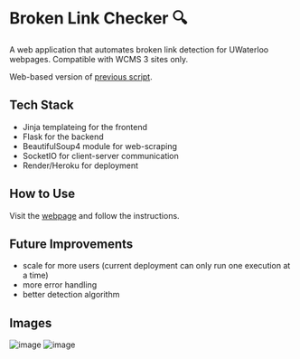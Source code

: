 # Broken Link Checker 🔍

A web application that automates broken link detection for UWaterloo webpages. Compatible with WCMS 3 sites only.

Web-based version of [previous script](https://github.com/gavxue/broken-link-automation).

## Tech Stack
- Jinja templateing for the frontend
- Flask for the backend
- BeautifulSoup4 module for web-scraping
- SocketIO for client-server communication
- Render/Heroku for deployment

## How to Use
Visit the [webpage](https://ceeit-broken-link-35c22b71225d.herokuapp.com/) and follow the instructions.

## Future Improvements
- scale for more users (current deployment can only run one execution at a time)
- more error handling
- better detection algorithm

## Images
![image](https://github.com/user-attachments/assets/65ab1873-8c32-4fdc-b82f-be8c9ad33371)
![image](https://github.com/user-attachments/assets/923c3f70-823a-48ab-a810-36f2b5743b96)
